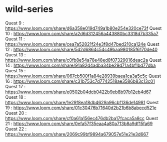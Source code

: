# wild-series
Quest 9 : https://www.loom.com/share/d6a358e019d749a1b80e254e320ce73f
Quest 10 : https://www.loom.com/share/a2d6d312456a443880bc3318d7b335a7
Quest 11 : https://www.loom.com/share/cea7a52821f24e3f8d47bed210ca124e 
Quest 12 : https://www.loom.com/share/5d2d6864c54c49baa980185f6170de40 
Quest 13 : https://www.loom.com/share/c0fb8e54a78e48ed8f07329016deac2a 
Quest 14 : https://www.loom.com/share/91a82d4adba34be29d71a4bf1bd77dba 
Quest 15 : https://www.loom.com/share/067cb500f1a84e28939baea1ca3a5c5c 
Quest 16 : https://www.loom.com/share/c31b753c7d7742518ae3586b83c13c01 
Quest 17 : https://www.loom.com/share/e0502b04dcb0422b9eb8b97b12eb4d67 
Quest 18 : https://www.loom.com/share/1e29f8ea18db4629a96cbf136de14981 
Quest 19 : https://www.loom.com/share/01c30476b71640d2b21b6b8abecd521e 
Quest 20 : https://www.loom.com/share/cf0a61a156ec476db2ba17fcaca5a8cc
Quest 21 : https://www.loom.com/share/0efa57f35eaa4a80a713b8a9df15fa69 
Quest 22 : https://www.loom.com/share/2069c99bf9894a679057e51e21e3d667 